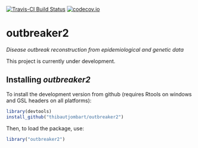 [![Travis-CI Build Status](https://travis-ci.org/thibautjombart/outbreaker2.png?branch=master)](https://travis-ci.org/thibautjombart/outbreaker2)
[![codecov.io](https://codecov.io/github/thibautjombart/outbreaker2/coverage.svg?branch=master)](https://codecov.io/github/thibautjombart/outbreaker2?branch=master)

# outbreaker2
*Disease outbreak reconstruction from epidemiological and genetic data*

This project is currently under development.



Installing *outbreaker2*
-------------
To install the development version from github (requires Rtools on windows and GSL headers on all platforms):

```r
library(devtools)
install_github("thibautjombart/outbreaker2")
```
Then, to load the package, use:

```r
library("outbreaker2")
```
